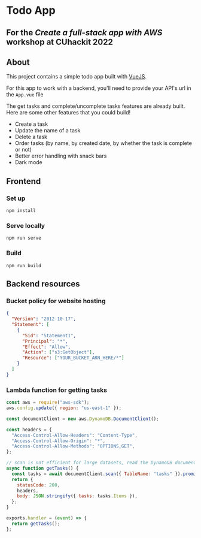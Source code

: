 # Todo App

## For the _Create a full-stack app with AWS_ workshop at CUhackit 2022

## About

This project contains a simple todo app built with [VueJS](https://vuejs.org/).

For this app to work with a backend, you'll need to provide your API's url in the `App.vue` file

The get tasks and complete/uncomplete tasks features are already built. Here are some other features that you could build!

- Create a task
- Update the name of a task
- Delete a task
- Order tasks (by name, by created date, by whether the task is complete or not)
- Better error handling with snack bars
- Dark mode

## Frontend

### Set up

```
npm install
```

### Serve locally

```
npm run serve
```

### Build

```
npm run build
```

## Backend resources

### Bucket policy for website hosting

```json
{
  "Version": "2012-10-17",
  "Statement": [
    {
      "Sid": "Statement1",
      "Principal": "*",
      "Effect": "Allow",
      "Action": ["s3:GetObject"],
      "Resource": ["YOUR_BUCKET_ARN_HERE/*"]
    }
  ]
}
```

### Lambda function for getting tasks

```js
const aws = require("aws-sdk");
aws.config.update({ region: "us-east-1" });

const documentClient = new aws.DynamoDB.DocumentClient();

const headers = {
  "Access-Control-Allow-Headers": "Content-Type",
  "Access-Control-Allow-Origin": "*",
  "Access-Control-Allow-Methods": "OPTIONS,GET",
};

// scan is not efficient for large datasets, read the DynamoDB documentation to learn more
async function getTasks() {
  const tasks = await documentClient.scan({ TableName: "tasks" }).promise();
  return {
    statusCode: 200,
    headers,
    body: JSON.stringify({ tasks: tasks.Items }),
  };
}

exports.handler = (event) => {
  return getTasks();
};
```
